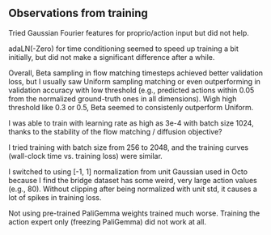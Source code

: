 ## Observations from training

Tried Gaussian Fourier features for proprio/action input but did not help.

adaLN(-Zero) for time conditioning seemed to speed up training a bit initially, but did not make a significant difference after a while.

Overall, Beta sampling in flow matching timesteps achieved better validation loss, but I usually saw Uniform sampling matching or even outperforming in validation accuracy with low threshold (e.g., predicted actions within 0.05 from the normalized ground-truth ones in all dimensions). Wigh high threshold like 0.3 or 0.5, Beta seemed to consistenly outperform Uniform.

I was able to train with learning rate as high as 3e-4 with batch size 1024, thanks to the stability of the flow matching / diffusion objective?

I tried training with batch size from 256 to 2048, and the training curves (wall-clock time vs. training loss) were similar.

I switched to using [-1, 1] normalization from unit Gaussian used in Octo because I find the bridge dataset has some weird, very large action values (e.g., 80). Without clipping after being normalized with unit std, it causes a lot of spikes in training loss.

Not using pre-trained PaliGemma weights trained much worse. Training the action expert only (freezing PaliGemma) did not work at all.
